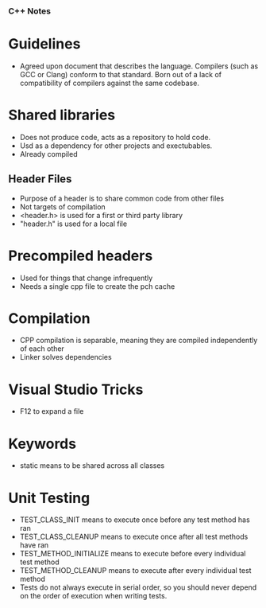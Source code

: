 ### C++ Notes
# Guidelines
- Agreed upon document that describes the language. Compilers (such as GCC or Clang) conform to that standard. Born out of a lack of compatibility of compilers against the same codebase.

# Shared libraries
- Does not produce code, acts as a repository to hold code.
- Usd as a dependency for other projects and exectubables.
- Already compiled

## Header Files
- Purpose of a header is to share common code from other files
- Not targets of compilation
- <header.h> is used for a first or third party library
- "header.h" is used for a local file

# Precompiled headers
- Used for things that change infrequently
- Needs a single cpp file to create the pch cache

# Compilation
- CPP compilation is separable, meaning they are compiled independently of each other
- Linker solves dependencies

# Visual Studio Tricks
- F12 to expand a file

# Keywords
- static means to be shared across all classes

# Unit Testing
- TEST_CLASS_INIT means to execute once before any test method has ran
- TEST_CLASS_CLEANUP means to execute once after all test methods have ran
- TEST_METHOD_INITIALIZE means to execute before every individual test method
- TEST_METHOD_CLEANUP means to execute after every individual test method
- Tests do not always execute in serial order, so you should never depend on the order of execution when writing tests.

